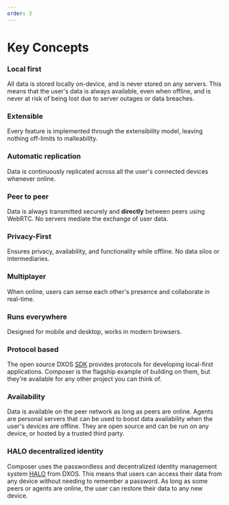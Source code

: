 ```yaml
---
order: 3
---
```


# Key Concepts

### Local first

All data is stored locally on-device, and is never stored on any servers. This means that the user's data is always available, even when offline, and is never at risk of being lost due to server outages or data breaches.

### Extensible

Every feature is implemented through the extensibility model, leaving nothing off-limits to malleability.

### Automatic replication

Data is continuously replicated across all the user's connected devices whenever online.

### Peer to peer

Data is always transmitted securely and **directly** between peers using WebRTC. No servers mediate the exchange of user data.

### Privacy-First

Ensures privacy, availability, and functionality while offline. No data silos or intermediaries.

### Multiplayer

When online, users can sense each other's presence and collaborate in real-time.

### Runs everywhere

Designed for mobile and desktop, works in modern browsers.

### Protocol based

The open source DXOS [SDK](../guide/) provides protocols for developing local-first applications. Composer is the flagship example of building on them, but they're available for any other project you can think of.

### Availability

Data is available on the peer network as long as peers are online. Agents are personal servers that can be used to boost data availability when the user's devices are offline. They are open source and can be run on any device, or hosted by a trusted third party.

### HALO decentralized identity

Composer uses the passwordless and decentralized identity management system [HALO](../guide/halo/) from DXOS. This means that users can access their data from any device without needing to remember a password. As long as some peers or agents are online, the user can restore their data to any new device.
